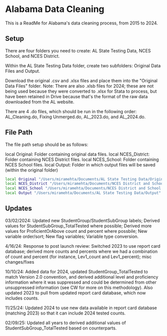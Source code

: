 
# Alabama Data Cleaning

This is a ReadMe for Alabama's data cleaning process, from 2015 to 2024.

## Setup

There are four folders you need to create: 
AL State Testing Data, NCES School, and NCES District.

Within the AL State Testing Data folder, create two subfolders: Original Data Files and Output.

Download the original .csv and .xlsx files and place them into the "Original Data Files" folder. 
Note: There are also .xlsb files for 2024; these are not being used because they were converted to .xlsx for Stata to process,
but have been retained in Drive because that's the format of the raw data downloaded from the AL website.

There are 4 .do files, which should be run in the following order:
AL_Cleaning.do, Fixing Unmerged.do, AL_2023.do, and AL_2024.do.
    
## File Path

The file path setup should be as follows: 

local Original: Folder containing original data files.
local NCES_District: Folder containing NCES District files.
local NCES_School: Folder containing NCES School files.
local Output: Folder in which output files will be saved (within the original folder)

```bash
local Original "/Users/miramehta/Documents/AL State Testing Data/Original Data Files"
local NCES_District "/Users/miramehta/Documents/NCES District and School Demographics/NCES District Files, Fall 1997-Fall 2022"
local NCES_School "/Users/miramehta/Documents/NCES District and School Demographics/NCES School Files, Fall 1997-Fall 2022"
local Output "/Users/miramehta/Documents/AL State Testing Data/Output"
```
## Updates

03/02/2024: Updated new StudentGroup/StudentSubGroup labels; Derived values for StudentSubGroup_TotalTested where possible; Derived more values for ProficientOrAbove count and percent where possbile; New variable order/sort; New flag variables; Variable type conversion.

4/16/24: Response to post launch review: Switched 2023 to use report card database; derived more counts and percents where we had a combination of count and percent (for instance, Lev1_count and Lev1_percent); misc changes/fixes

10/10/24: Added data for 2024, updated StudentGroup_TotalTested to match Version 2.0 convention, and derived additional level and proficiency information where it was suppressed and could be determined from other unsuppressed information (see CW for more on this methodology).  Also updated 2023 to pull from updated report card database, which now includes counts.

11/25/24: Updated 2024 to use new data available in report card database (matching 2023) so that it can include 2024 tested counts.

02/09/25: Updated all years to derived additional values of StudentSubGroup_TotalTested based on counterparts.